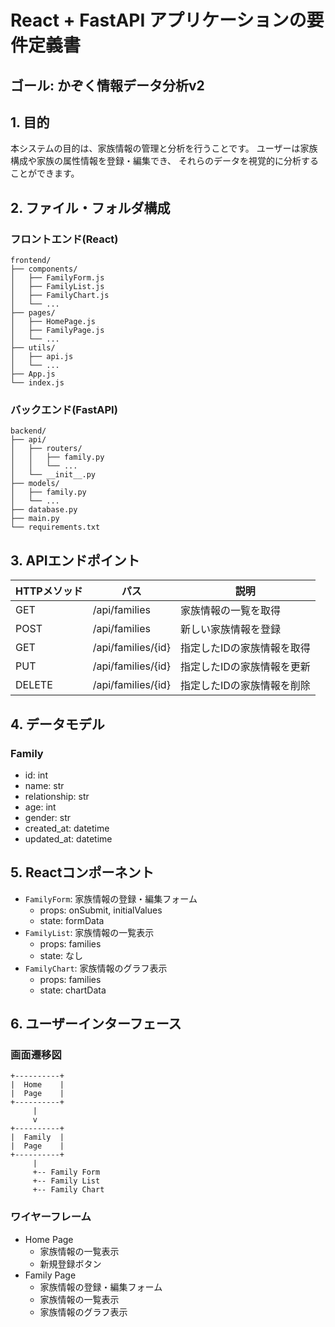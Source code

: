 # React + FastAPI アプリケーションの要件定義書
## ゴール: かぞく情報データ分析v2

## 1. 目的
本システムの目的は、家族情報の管理と分析を行うことです。
ユーザーは家族構成や家族の属性情報を登録・編集でき、
それらのデータを視覚的に分析することができます。

## 2. ファイル・フォルダ構成

### フロントエンド(React)
```
frontend/
├── components/
│   ├── FamilyForm.js
│   ├── FamilyList.js
│   ├── FamilyChart.js
│   └── ...
├── pages/
│   ├── HomePage.js
│   ├── FamilyPage.js
│   └── ...
├── utils/
│   ├── api.js
│   └── ...
├── App.js
└── index.js
```

### バックエンド(FastAPI)
```
backend/
├── api/
│   ├── routers/
│   │   ├── family.py
│   │   └── ...
│   └── __init__.py
├── models/
│   ├── family.py
│   └── ...
├── database.py
├── main.py
└── requirements.txt
```

## 3. APIエンドポイント

| HTTPメソッド | パス | 説明 |
| --- | --- | --- |
| GET | /api/families | 家族情報の一覧を取得 |
| POST | /api/families | 新しい家族情報を登録 |
| GET | /api/families/{id} | 指定したIDの家族情報を取得 |
| PUT | /api/families/{id} | 指定したIDの家族情報を更新 |
| DELETE | /api/families/{id} | 指定したIDの家族情報を削除 |

## 4. データモデル

### Family
- id: int
- name: str
- relationship: str
- age: int
- gender: str
- created_at: datetime
- updated_at: datetime

## 5. Reactコンポーネント

- `FamilyForm`: 家族情報の登録・編集フォーム
  - props: onSubmit, initialValues
  - state: formData
- `FamilyList`: 家族情報の一覧表示
  - props: families
  - state: なし
- `FamilyChart`: 家族情報のグラフ表示
  - props: families
  - state: chartData

## 6. ユーザーインターフェース

### 画面遷移図
```
+----------+
|  Home    |
|  Page    |
+----------+
     |
     v
+----------+
|  Family  |
|  Page    |
+----------+
     |
     +-- Family Form
     +-- Family List
     +-- Family Chart
```

### ワイヤーフレーム
- Home Page
  - 家族情報の一覧表示
  - 新規登録ボタン
- Family Page
  - 家族情報の登録・編集フォーム
  - 家族情報の一覧表示
  - 家族情報のグラフ表示